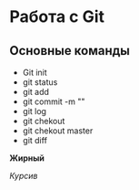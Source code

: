 # Работа с Git
## Основные команды
* Git init 
* git status
* git add 
* git commit -m "<message>"
* git log 
* git chekout
* git chekout master
* git diff 

**Жирный**

*Курсив*